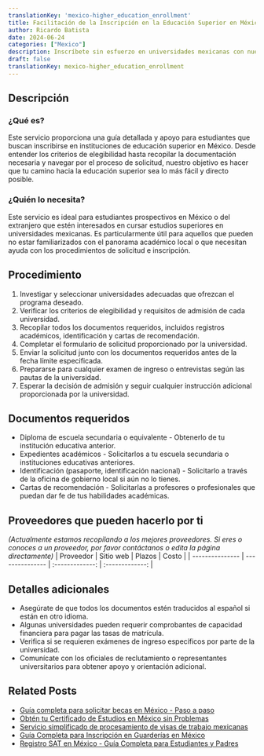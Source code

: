 ```yaml
---
translationKey: 'mexico-higher_education_enrollment'
title: Facilitación de la Inscripción en la Educación Superior en México
author: Ricardo Batista
date: 2024-06-24
categories: ["Mexico"]
description: Inscríbete sin esfuerzo en universidades mexicanas con nuestra guía completa sobre documentación, procedimientos y más.
draft: false
translationKey: mexico-higher_education_enrollment
---
```


## Descripción
### ¿Qué es?
Este servicio proporciona una guía detallada y apoyo para estudiantes que buscan inscribirse en instituciones de educación superior en México. Desde entender los criterios de elegibilidad hasta recopilar la documentación necesaria y navegar por el proceso de solicitud, nuestro objetivo es hacer que tu camino hacia la educación superior sea lo más fácil y directo posible.

### ¿Quién lo necesita?
Este servicio es ideal para estudiantes prospectivos en México o del extranjero que estén interesados en cursar estudios superiores en universidades mexicanas. Es particularmente útil para aquellos que pueden no estar familiarizados con el panorama académico local o que necesitan ayuda con los procedimientos de solicitud e inscripción.

## Procedimiento

1. Investigar y seleccionar universidades adecuadas que ofrezcan el programa deseado.
2. Verificar los criterios de elegibilidad y requisitos de admisión de cada universidad.
3. Recopilar todos los documentos requeridos, incluidos registros académicos, identificación y cartas de recomendación.
4. Completar el formulario de solicitud proporcionado por la universidad.
5. Enviar la solicitud junto con los documentos requeridos antes de la fecha límite especificada.
6. Prepararse para cualquier examen de ingreso o entrevistas según las pautas de la universidad.
7. Esperar la decisión de admisión y seguir cualquier instrucción adicional proporcionada por la universidad.

## Documentos requeridos

- Diploma de escuela secundaria o equivalente - Obtenerlo de tu institución educativa anterior.
- Expedientes académicos - Solicitarlos a tu escuela secundaria o instituciones educativas anteriores.
- Identificación (pasaporte, identificación nacional) - Solicitarlo a través de la oficina de gobierno local si aún no lo tienes.
- Cartas de recomendación - Solicitarlas a profesores o profesionales que puedan dar fe de tus habilidades académicas.

## Proveedores que pueden hacerlo por ti
_(Actualmente estamos recopilando a los mejores proveedores. Si eres o conoces a un proveedor, por favor contáctanos o edita la página directamente)_
| Proveedor        |     Sitio web     |     Plazos    |       Costo      |
| --------------- | --------------- |  :-------------: | :-------------: |

## Detalles adicionales

- Asegúrate de que todos los documentos estén traducidos al español si están en otro idioma.
- Algunas universidades pueden requerir comprobantes de capacidad financiera para pagar las tasas de matrícula.
- Verifica si se requieren exámenes de ingreso específicos por parte de la universidad.
- Comunícate con los oficiales de reclutamiento o representantes universitarios para obtener apoyo y orientación adicional.
## Related Posts

- [Guía completa para solicitar becas en México - Paso a paso](https://tramitit.com/spanish/guides/mexico/solicitud_de_beca/)
- [Obtén tu Certificado de Estudios en México sin Problemas](https://tramitit.com/spanish/guides/mexico/certificado_de_estudios/)
- [Servicio simplificado de procesamiento de visas de trabajo mexicanas](https://tramitit.com/spanish/guides/mexico/trámite_de_visa_de_trabajo/)
- [Guía Completa para Inscripción en Guarderías en México](https://tramitit.com/spanish/guides/mexico/inscripción_a_la_guardería/)
- [Registro SAT en México - Guía Completa para Estudiantes y Padres](https://tramitit.com/spanish/guides/mexico/inscripción_al_sat/)